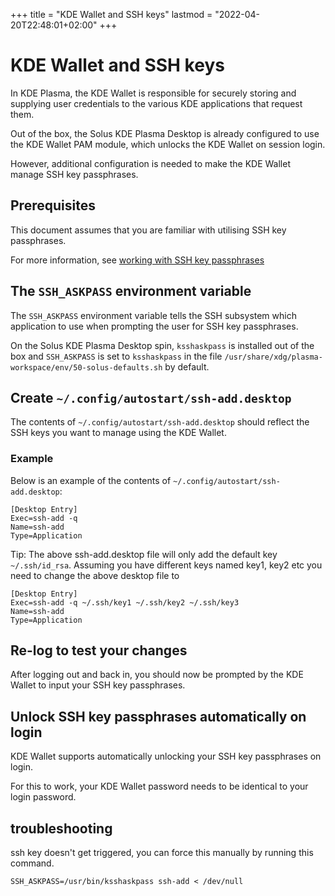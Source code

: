 +++
title = "KDE Wallet and SSH keys"
lastmod = "2022-04-20T22:48:01+02:00"
+++
# KDE Wallet and SSH keys

In KDE Plasma, the KDE Wallet is responsible for securely storing and supplying user credentials to the various KDE applications that request them.

Out of the box, the Solus KDE Plasma Desktop is already configured to use the KDE Wallet PAM module, which unlocks the KDE Wallet on session login.

However, additional configuration is needed to make the KDE Wallet manage SSH key passphrases.

## Prerequisites

This document assumes that you are familiar with utilising SSH key passphrases.

For more information, see [working with SSH key passphrases](https://help.github.com/en/articles/working-with-ssh-key-passphrases)

## The `SSH_ASKPASS` environment variable

The `SSH_ASKPASS` environment variable tells the SSH subsystem which application to use when prompting the user for SSH key passphrases.

On the Solus KDE Plasma Desktop spin, `ksshaskpass` is installed out of the box and `SSH_ASKPASS` is set to `ksshaskpass` in the file `/usr/share/xdg/plasma-workspace/env/50-solus-defaults.sh` by default.

## Create `~/.config/autostart/ssh-add.desktop`

The contents of `~/.config/autostart/ssh-add.desktop` should reflect the SSH keys you want to manage using the KDE Wallet.

### Example

Below is an example of the contents of `~/.config/autostart/ssh-add.desktop`:

```
[Desktop Entry]
Exec=ssh-add -q
Name=ssh-add
Type=Application
```

Tip: The above ssh-add.desktop file will only add the default key `~/.ssh/id_rsa`. Assuming you have different keys named key1, key2 etc you need to change the above desktop file to

```
[Desktop Entry]
Exec=ssh-add -q ~/.ssh/key1 ~/.ssh/key2 ~/.ssh/key3
Name=ssh-add
Type=Application
```

## Re-log to test your changes

After logging out and back in, you should now be prompted by the KDE Wallet to input your SSH key passphrases.

## Unlock SSH key passphrases automatically on login

KDE Wallet supports automatically unlocking your SSH key passphrases on login.

For this to work, your KDE Wallet password needs to be identical to your login password.

## troubleshooting

ssh key doesn't get triggered, you can force this manually by running this command.

```
SSH_ASKPASS=/usr/bin/ksshaskpass ssh-add < /dev/null
```
